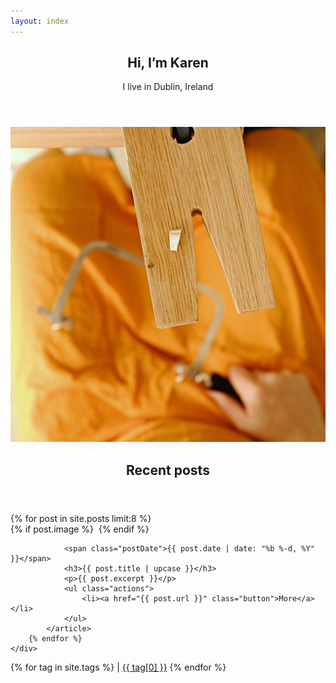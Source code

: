 ```yaml
---
layout: index
---
```

<!-- Banner -->
<section id="banner">
    <div class="content">
        <header>
            <h1>Hi, I’m Karen</h1>
            <p> I live in Dublin, Ireland</p>
	</header>
    </div>
    <span class="image object">
        <img src="assets/images/themakerarchive-welcome.jpg" alt="" />
    </span>
</section>

<!-- Section -->
<section>
	<header class="major">
		<h2>Recent posts</h2>
	</header>
	<div class="posts">
		{% for post in site.posts limit:8 %}
			<article>
			    {% if post.image %}
					<a href="{{ post.url }}" class="image"><img src="{{ post.image | absolute_url }}" alt="" /></a>	
				{% endif %}

				<span class="postDate">{{ post.date | date: "%b %-d, %Y" }}</span>
				<h3>{{ post.title | upcase }}</h3>
				<p>{{ post.excerpt }}</p>
				<ul class="actions">
					<li><a href="{{ post.url }}" class="button">More</a></li>
				</ul>
			</article>
		{% endfor %}
	</div>
</section>

<p>
	<a class="icon fa-tags" href="{{ 'elements.html' | absolute_url }}"></a>
    {% for tag in site.tags %}
	<span>  |  </span>
    <a href="/tags/{{ tag[0] | slugify}}" 
    style="font-size: {{ tag[1] | size | times: 2 | plus: 10 }}px">{{ tag[0] }}</a>
    {% endfor %}
</p>

